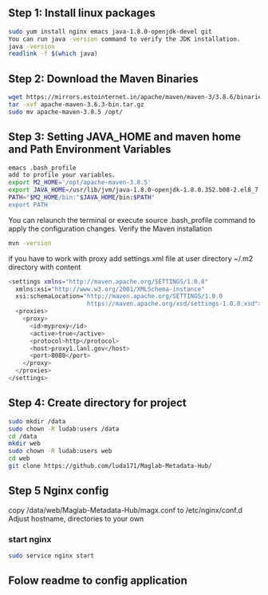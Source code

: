 ## Step 1: Install linux packages 
``` sh
sudo yum install nginx emacs java-1.8.0-openjdk-devel git
You can run java -version command to verify the JDK installation.
java -version
readlink -f $(which java)
```
## Step 2: Download the Maven Binaries
``` sh
wget https://mirrors.estointernet.in/apache/maven/maven-3/3.8.6/binaries/apache-maven-3.8.6-bin.tar.gz 
tar -xvf apache-maven-3.6.3-bin.tar.gz
sudo mv apache-maven-3.8.5 /opt/
```
## Step 3: Setting JAVA_HOME and maven home and Path Environment Variables
``` sh
emacs .bash_profile
add to profile your variables.
export M2_HOME='/opt/apache-maven-3.8.5'
export JAVA_HOME=/usr/lib/jvm/java-1.8.0-openjdk-1.8.0.352.b08-2.el8_7.x86_64/jre/
PATH="$M2_HOME/bin:"$JAVA_HOME/bin:$PATH"                                                                                                                                                                                                                           
export PATH  
```
You can relaunch the terminal or execute source .bash_profile command to apply the configuration changes.
Verify the Maven installation
``` sh
mvn -version
```
if you have to work with proxy
add settings.xml file at user directory  ~/.m2 directory with content

``` sh
<settings xmlns="http://maven.apache.org/SETTINGS/1.0.0"
  xmlns:xsi="http://www.w3.org/2001/XMLSchema-instance"
  xsi:schemaLocation="http://maven.apache.org/SETTINGS/1.0.0
                      https://maven.apache.org/xsd/settings-1.0.0.xsd">
  <proxies>
    <proxy>
      <id>myproxy</id>
      <active>true</active>
      <protocol>http</protocol>
      <host>proxy1.lanl.gov</host>
      <port>8080</port>
    </proxy>
  </proxies>
</settings>
```
## Step 4:  Create directory for project
``` sh
sudo mkdir /data
sudo chown -R ludab:users /data 
cd /data
mkdir web
sudo chown -R ludab:users web
cd web
git clone https://github.com/luda171/Maglab-Metadata-Hub/
```
## Step 5 Nginx config
copy /data/web/Maglab-Metadata-Hub/magx.conf to /etc/nginx/conf.d
Adjust hostname, directories to your own
### start nginx
``` sh
sudo service nginx start
```
## Folow readme to config application 

